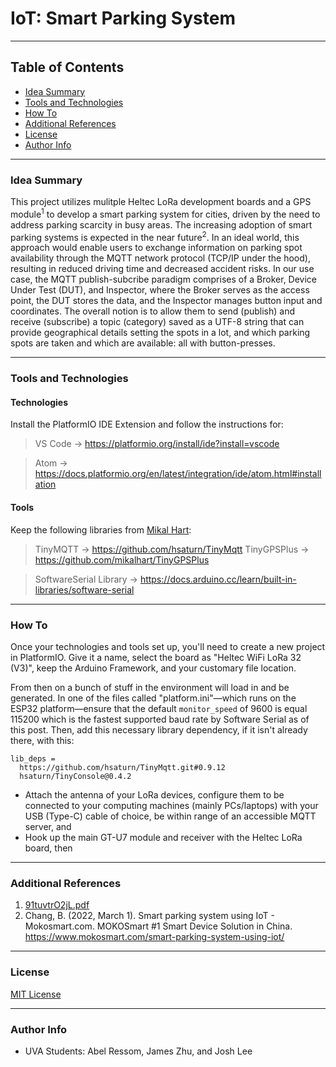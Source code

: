# IoT: Smart Parking System


---

## Table of Contents

- [Idea Summary](#idea-summary)
- [Tools and Technologies](#tools-and-technologies)
- [How To](#how-to)
- [Additional References](#additional-references)
- [License](#license)
- [Author Info](#author-info)

---


### Idea Summary

This project utilizes mulitple Heltec LoRa development boards and a GPS module<sup>1</sup> to develop a smart parking system for cities, driven by the need to address parking scarcity in busy areas. The increasing adoption of smart parking systems is expected in the near future<sup>2</sup>. In an ideal world, this approach would enable users to exchange information on parking spot availability through the MQTT network protocol (TCP/IP under the hood), resulting in reduced driving time and decreased accident risks. In our use case, the MQTT publish-subcribe paradigm comprises of a Broker, Device Under Test (DUT), and Inspector, where the Broker serves as the access point, the DUT stores the data, and the Inspector manages button input and coordinates. The overall notion is to allow them to send (publish) and receive (subscribe) a topic (category) saved as a UTF-8 string that can provide geographical details setting the spots in a lot, and  which parking spots are taken and which are available: all with button-presses.

---

### Tools and Technologies

#### Technologies
Install the PlatformIO IDE Extension and follow the instructions for: 

> VS Code → https://platformio.org/install/ide?install=vscode

> Atom → https://docs.platformio.org/en/latest/integration/ide/atom.html#installation


#### Tools
Keep the following libraries from [Mikal Hart](https://github.com/mikalhart):

> TinyMQTT → https://github.com/hsaturn/TinyMqtt
> TinyGPSPlus → https://github.com/mikalhart/TinyGPSPlus

> SoftwareSerial Library → https://docs.arduino.cc/learn/built-in-libraries/software-serial

---

### How To

Once your technologies and tools set up, you'll need to create a new project in PlatformIO. Give it a name, select the board as "Heltec WiFi LoRa 32 (V3)", keep the Arduino Framework, and your customary file location. 

From then on a bunch of stuff in the environment will load in and be generated. In one of the files called "platform.ini"—which runs on the ESP32 platform—ensure that the default `monitor_speed` of 9600 is equal 115200 which is the fastest supported baud rate by Software Serial as of this post. Then, add this necessary library dependency, if it isn't already there, with this:

```
lib_deps =
  https://github.com/hsaturn/TinyMqtt.git#0.9.12
  hsaturn/TinyConsole@0.4.2
```

- Attach the antenna of your LoRa devices, configure them to be connected to your computing machines (mainly PCs/laptops) with your USB (Type-C) cable of choice, be within range of an accessible MQTT server, and 
- Hook up the main GT-U7 module and receiver with the Heltec LoRa board, then

---

### Additional References

1. [91tuvtrO2jL.pdf](https://github.com/Honestabe9/IoTSmartParkingSystem/files/11425854/91tuvtrO2jL.pdf)
2. Chang, B. (2022, March 1). Smart parking system using IoT - Mokosmart.com. MOKOSmart #1 Smart Device Solution in China. https://www.mokosmart.com/smart-parking-system-using-iot/



---

### License
[MIT License](https://github.com/Honestabe9/IoTSmartParkingSystem/blob/main/LICENSE)






---

### Author Info

- UVA Students: Abel Ressom, James Zhu, and Josh Lee
